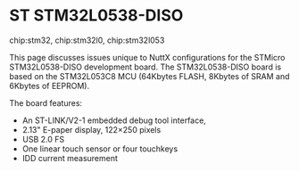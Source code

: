 ST STM32L0538-DISO
==================

chip:stm32, chip:stm32l0, chip:stm32l053

This page discusses issues unique to NuttX configurations for the
STMicro STM32L0538-DISO development board. The STM32L0538-DISO board is
based on the STM32L053C8 MCU (64Kbytes FLASH, 8Kbytes of SRAM and
6Kbytes of EEPROM).

The board features:

-   An ST-LINK/V2-1 embedded debug tool interface,
-   2.13\" E-paper display, 122×250 pixels
-   USB 2.0 FS
-   One linear touch sensor or four touchkeys
-   IDD current measurement
